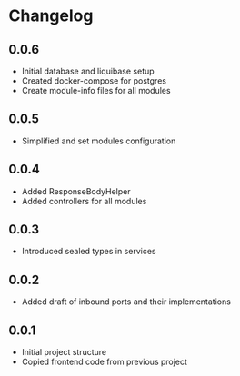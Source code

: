 # Changelog

## 0.0.6
 * Initial database and liquibase setup
 * Created docker-compose for postgres
 * Create module-info files for all modules

## 0.0.5
  * Simplified and set modules configuration

## 0.0.4
  * Added ResponseBodyHelper
  * Added controllers for all modules  

## 0.0.3
  * Introduced sealed types in services 

## 0.0.2
  * Added draft of inbound ports and their implementations

## 0.0.1 
  * Initial project structure
  * Copied frontend code from previous project
